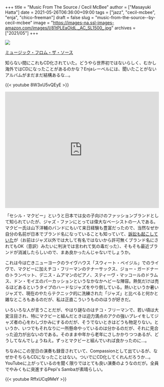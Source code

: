 +++
title = "Music From The Source / Cecil McBee"
author = ["Masayuki Hatta"]
date = 2021-05-26T06:36:00+09:00
tags = ["jazz", "cecil-mcbee", "enja", "chico-freeman"]
draft = false
slug = "music-from-the-source--by-cecil-mcbee"
image = "https://images-na.ssl-images-amazon.com/images/I/81tPLEaOldL._AC_SL1500_.jpg"
archives = ["2021/05"]
+++

<p><a href="https://www.amazon.co.jp/%E3%83%9F%E3%83%A5%E3%83%BC%E3%82%B8%E3%83%83%E3%82%AF%E3%83%BB%E3%83%95%E3%83%AD%E3%83%A0%E3%83%BB%E3%82%B6%E3%83%BB%E3%82%BD%E3%83%BC%E3%82%B9-%E3%82%BB%E3%82%B7%E3%83%AB%E3%83%BB%E3%83%9E%E3%82%AF%E3%83%93%E3%83%BC%E3%83%BB%E3%82%BB%E3%82%AF%E3%82%B9%E3%83%86%E3%83%83%E3%83%88/dp/B088N94DHZ?__mk_ja_JP=%E3%82%AB%E3%82%BF%E3%82%AB%E3%83%8A&dchild=1&keywords=Music+From+The+Source&qid=1621921915&sr=8-4&linkCode=li2&tag=myhumangetsme-22&linkId=c450ce37c040011b9b2e43a5e45ecbfd&language=ja_JP&ref_=as_li_ss_il" target="_blank" rel="nofollow"><img border="0" src="//ws-fe.amazon-adsystem.com/widgets/q?_encoding=UTF8&ASIN=B088N94DHZ&Format= _SL500_&ID=AsinImage&MarketPlace=JP&ServiceVersion=20070822&WS=1&tag=myhumangetsme-22&language=ja_JP" ></a><img src="https://ir-jp.amazon-adsystem.com/e/ir?t=myhumangetsme-22&language=ja_JP&l=li2&o=9&a=B088N94DHZ" width="1" height="1" border="0" alt="" style="border:none !important; margin:0px !important;" /></p> <p><a href="https://www.amazon.co.jp/%E3%83%9F%E3%83%A5%E3%83%BC%E3%82%B8%E3%83%83%E3%82%AF%E3%83%BB%E3%83%95%E3%83%AD%E3%83%A0%E3%83%BB%E3%82%B6%E3%83%BB%E3%82%BD%E3%83%BC%E3%82%B9-%E3%82%BB%E3%82%B7%E3%83%AB%E3%83%BB%E3%83%9E%E3%82%AF%E3%83%93%E3%83%BC%E3%83%BB%E3%82%BB%E3%82%AF%E3%82%B9%E3%83%86%E3%83%83%E3%83%88/dp/B088N94DHZ?__mk_ja_JP=%E3%82%AB%E3%82%BF%E3%82%AB%E3%83%8A&dchild=1&keywords=Music+From+The+Source&qid=1621921915&sr=8-4&linkCode=li2&tag=myhumangetsme-22&linkId=c450ce37c040011b9b2e43a5e45ecbfd&language=ja_JP&ref_=as_li_ss_il" target="_blank" rel="nofollow">ミュージック・フロム・ザ・ソース</a></p>

知らない間にこれもCD化されていた。どうやら世界初ではないらしく、むかし海外ではCDになったことがあるのかな？Enjaレーベルには、聞いたことがないアルバムがまだまだ結構あるな…。

{{< youtube 8W3xU5vQEyE >}}

<iframe src="https://open.spotify.com/embed/album/5AHRGdg06ZvevWlbqbHEPB" width="100%" height="380" frameBorder="0" allowtransparency="true" allow="encrypted-media"></iframe>

「セシル・マクビー」というと日本では女の子向けのファッションブランドとして知られていたが、ジャズ・ファンにとっては偉大なベーシストの一人である。マクビー氏は山下洋輔のバンドにもいて来日経験も豊富だったので、当然なぜか自分の名前が日本でブランド名になっていることも知っていて、[訴訟も起こしていた](https://news.yahoo.co.jp/byline/kuriharakiyoshi/20200824-00194784/)が（お前はジャズ以外では大して有名ではないから許可無くブランド名にされてもOK（意訳）みたいに判決では言われて気の毒だった）、そもそも最近ブランドが消滅したらしいので、まあ良かったんじゃないでしょうか。

これは今は亡きニューヨークのライヴハウス「スウィート・ベイジル」でのライヴで、マクビーに加えチコ・フリーマンのテナーサックス、ジョー・ガードナーのトランペット、デニス・ムアマンのピアノ、スティーヴ・マッコールのドラムス、ドン・モイエのパーカッションというなかなかヘビーな陣容。熱気だけは売るほどあるというタイプのハードなジャズをやり倒している。熱いというか暑いジャズで、現在のやたらテクニック的に洗練された「ジャズ」と比べると何かと雑なところもあるのだが、私は正直こういうもののほうが好きだ。

いろいろな人が言うことだが、やはり謎なのはチコ・フリーマンで、若い頃は大変注目され、特にマクビーと組んだときは迫力満点のアクの強いプレイをしてジャズ者の心をわしづかみにするのだが、そうでないときはどうも物足りない。というか、いつでもそれなりに一所懸命やっているのは分かるのだが、それに見合った迫力が出ないのである。そのまま中年から老年にさしかかりつつあるが、どうしてなんでしょうねえ。ずっとマクビーと組んでいれば良かったのに…。

ちなみにこの翌日の演奏も録音されていて、Compassionとして出ているが、なぜかそちらもCDになったことはない。ついでにCD化してくれんだろうか…。YouTubeに上がっているのを聞く限りではとても良い演奏のようなのだが。全員でやみくもに突進するPepi's Sambaが素晴らしい。

{{< youtube RffxUCq9MeY >}}
